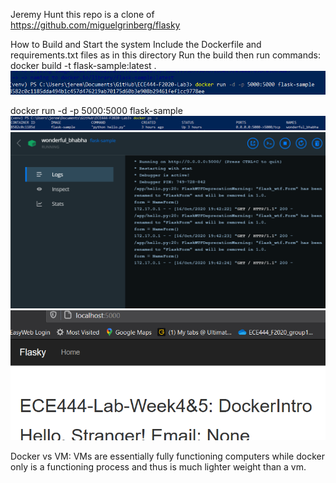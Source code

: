 Jeremy Hunt
this repo is a clone of
https://github.com/miguelgrinberg/flasky

How to Build and Start the system
Include the Dockerfile and requirements.txt files as in this directory
Run the build then run commands:
docker build -t flask-sample:latest .
![Image 1](https://github.com/jhunt3/ECE444-F2020-Lab3/blob/lab4_Microservice_Experiment/ss1.PNG)

docker run -d -p 5000:5000 flask-sample
![Image 2](https://github.com/jhunt3/ECE444-F2020-Lab3/blob/lab4_Microservice_Experiment/ss4.PNG)
![Image 3](https://github.com/jhunt3/ECE444-F2020-Lab3/blob/lab4_Microservice_Experiment/ss3.PNG)
![Image 4](https://github.com/jhunt3/ECE444-F2020-Lab3/blob/lab4_Microservice_Experiment/ss2.PNG)

Docker vs VM:
VMs are essentially fully functioning computers while docker only is a functioning process and thus is much lighter weight than a vm.
